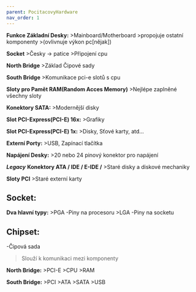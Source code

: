 ```yaml
---
parent: PocitacovyHardware
nav_order: 1
---
```

**Funkce Základní Desky:**
	>Mainboard/Motherboard
	>propojuje ostatní komponenty
	>(ovlivnuje výkon pc[nějak])
	
**Socket**
	>Česky -> patice
	>Připojení cpu

**North Bridge**
	>Základ Čipové sady

**South Bridge**
	>Komunikace pci-e slotů s cpu

**Sloty pro Pamět RAM(Random Acces Memory)**
	>Nejlépe zaplněné všechny sloty
	
**Konektory SATA:**
	>Modernější disky
	
**Slot PCI-Express(PCI-E) 16x:**
	>Grafiky

**Slot PCI-Express(PCI-E) 1x:**
	>Disky, Sťové karty, atd...

**Externí Porty:**
	>USB, Zapínací tlačítka

**Napájení Desky:**
	>20 nebo 24 pinový konektor pro napájení

***Legacy***
**Konektory ATA / IDE / E-IDE /**
	>Staré disky a diskové mechaniky

**Sloty PCI**
	>Staré externí karty


## Socket:
**Dva hlavní typy:**
	>PGA
		-Piny na procesoru
	>LGA
		-Piny na socketu

## Chipset:
-Čipová sada
>Slouží k komunikaci mezi komponenty

**North Bridge:**
	>PCI-E
	>CPU
	>RAM

**South Bridge:**
	>PCI
	>ATA
	>SATA
	>USB
